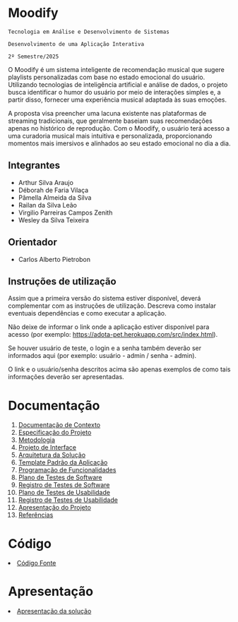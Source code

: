 # Moodify

`Tecnologia em Análise e Desenvolvimento de Sistemas`

`Desenvolvimento de uma Aplicação Interativa`

`2º Semestre/2025`

O Moodify é um sistema inteligente de recomendação musical que sugere playlists personalizadas com base no estado emocional do usuário. Utilizando tecnologias de inteligência artificial e análise de dados, o projeto busca identificar o humor do usuário por meio de interações simples e, a partir disso, fornecer uma experiência musical adaptada às suas emoções.

A proposta visa preencher uma lacuna existente nas plataformas de streaming tradicionais, que geralmente baseiam suas recomendações apenas no histórico de reprodução. Com o Moodify, o usuário terá acesso a uma curadoria musical mais intuitiva e personalizada, proporcionando momentos mais imersivos e alinhados ao seu estado emocional no dia a dia.

## Integrantes

- Arthur Silva Araujo
- Déborah de Faria Vilaça
- Pâmella Almeida da Silva
- Railan da Silva Leão
- Virgilio Parreiras Campos Zenith
- Wesley da Silva Teixeira

## Orientador

* Carlos Alberto Pietrobon

## Instruções de utilização

Assim que a primeira versão do sistema estiver disponível, deverá complementar com as instruções de utilização. Descreva como instalar eventuais dependências e como executar a aplicação.

Não deixe de informar o link onde a aplicação estiver disponível para acesso (por exemplo: https://adota-pet.herokuapp.com/src/index.html).

Se houver usuário de teste, o login e a senha também deverão ser informados aqui (por exemplo: usuário - admin / senha - admin).

O link e o usuário/senha descritos acima são apenas exemplos de como tais informações deverão ser apresentadas.

# Documentação

<ol>
<li><a href="docs/01-Documentação de Contexto.md"> Documentação de Contexto</a></li>
<li><a href="docs/02-Especificação do Projeto.md"> Especificação do Projeto</a></li>
<li><a href="docs/03-Metodologia.md"> Metodologia</a></li>
<li><a href="docs/04-Projeto de Interface.md"> Projeto de Interface</a></li>
<li><a href="docs/05-Arquitetura da Solução.md"> Arquitetura da Solução</a></li>
<li><a href="docs/06-Template Padrão da Aplicação.md"> Template Padrão da Aplicação</a></li>
<li><a href="docs/07-Programação de Funcionalidades.md"> Programação de Funcionalidades</a></li>
<li><a href="docs/08-Plano de Testes de Software.md"> Plano de Testes de Software</a></li>
<li><a href="docs/09-Registro de Testes de Software.md"> Registro de Testes de Software</a></li>
<li><a href="docs/10-Plano de Testes de Usabilidade.md"> Plano de Testes de Usabilidade</a></li>
<li><a href="docs/11-Registro de Testes de Usabilidade.md"> Registro de Testes de Usabilidade</a></li>
<li><a href="docs/12-Apresentação do Projeto.md"> Apresentação do Projeto</a></li>
<li><a href="docs/13-Referências.md"> Referências</a></li>
</ol>

# Código

<li><a href="src/README.md"> Código Fonte</a></li>

# Apresentação

<li><a href="presentation/README.md"> Apresentação da solução</a></li>
